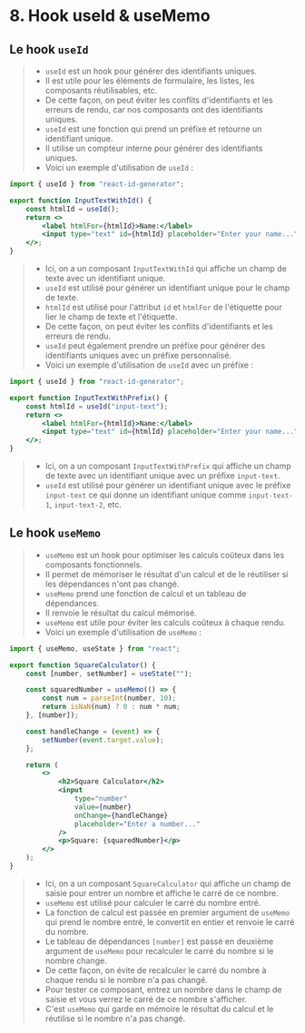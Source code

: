 # 8. Hook useId & useMemo

## Le hook `useId`
> - `useId` est un hook pour générer des identifiants uniques.
> - Il est utile pour les éléments de formulaire, les listes, les composants réutilisables, etc.
> - De cette façon, on peut éviter les conflits d'identifiants et les erreurs de rendu, car nos composants ont des identifiants uniques.
> - `useId` est une fonction qui prend un préfixe et retourne un identifiant unique.
> - Il utilise un compteur interne pour générer des identifiants uniques.
> - Voici un exemple d'utilisation de `useId` :
```jsx
import { useId } from "react-id-generator";

export function InputTextWithId() {
    const htmlId = useId();
    return <>
        <label htmlFor={htmlId}>Name:</label>
        <input type="text" id={htmlId} placeholder="Enter your name..." />
    </>;
}
```
> - Ici, on a un composant `InputTextWithId` qui affiche un champ de texte avec un identifiant unique.
> - `useId` est utilisé pour générer un identifiant unique pour le champ de texte.
> - `htmlId` est utilisé pour l'attribut `id` et `htmlFor` de l'étiquette pour lier le champ de texte et l'étiquette.
> - De cette façon, on peut éviter les conflits d'identifiants et les erreurs de rendu.
> - `useId` peut également prendre un préfixe pour générer des identifiants uniques avec un préfixe personnalisé.
> - Voici un exemple d'utilisation de `useId` avec un préfixe :
```jsx
import { useId } from "react-id-generator";

export function InputTextWithPrefix() {
    const htmlId = useId("input-text");
    return <>
        <label htmlFor={htmlId}>Name:</label>
        <input type="text" id={htmlId} placeholder="Enter your name..." />
    </>;
}
```
> - Ici, on a un composant `InputTextWithPrefix` qui affiche un champ de texte avec un identifiant unique avec un préfixe `input-text`.
> - `useId` est utilisé pour générer un identifiant unique avec le préfixe `input-text` ce qui donne un identifiant unique comme `input-text-1`, `input-text-2`, etc.

## Le hook `useMemo`
> - `useMemo` est un hook pour optimiser les calculs coûteux dans les composants fonctionnels.
> - Il permet de mémoriser le résultat d'un calcul et de le réutiliser si les dépendances n'ont pas changé.
> - `useMemo` prend une fonction de calcul et un tableau de dépendances.
> - Il renvoie le résultat du calcul mémorisé.
> - `useMemo` est utile pour éviter les calculs coûteux à chaque rendu.
> - Voici un exemple d'utilisation de `useMemo` :
```jsx
import { useMemo, useState } from "react";

export function SquareCalculator() {
    const [number, setNumber] = useState("");

    const squaredNumber = useMemo(() => {
        const num = parseInt(number, 10);
        return isNaN(num) ? 0 : num * num;
    }, [number]);

    const handleChange = (event) => {
        setNumber(event.target.value);
    };

    return (
        <>
            <h2>Square Calculator</h2>
            <input
                type="number"
                value={number}
                onChange={handleChange}
                placeholder="Enter a number..."
            />
            <p>Square: {squaredNumber}</p>
        </>
    );
}
```
> - Ici, on a un composant `SquareCalculator` qui affiche un champ de saisie pour entrer un nombre et affiche le carré de ce nombre.
> - `useMemo` est utilisé pour calculer le carré du nombre entré.
> - La fonction de calcul est passée en premier argument de `useMemo` qui prend le nombre entré, le convertit en entier et renvoie le carré du nombre.
> - Le tableau de dépendances `[number]` est passé en deuxième argument de `useMemo` pour recalculer le carré du nombre si le nombre change.
> - De cette façon, on évite de recalculer le carré du nombre à chaque rendu si le nombre n'a pas changé.
> - Pour tester ce composant, entrez un nombre dans le champ de saisie et vous verrez le carré de ce nombre s'afficher.
> - C'est `useMemo` qui garde en mémoire le résultat du calcul et le réutilise si le nombre n'a pas changé.